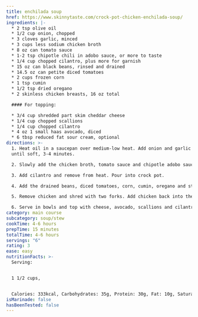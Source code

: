 ```yaml
---
title: enchilada soup
href: https://www.skinnytaste.com/crock-pot-chicken-enchilada-soup/
ingredients: |-
  * 2 tsp olive oil
  * 1/2 cup onion, chopped
  * 3 cloves garlic, minced
  * 3 cups less sodium chicken broth
  * 8 oz can tomato sauce
  * 1-2 tsp chipotle chili in adobo sauce, or more to taste
  * 1/4 cup chopped cilantro, plus more for garnish
  * 15 oz can black beans, rinsed and drained
  * 14.5 oz can petite diced tomatoes
  * 2 cups frozen corn
  * 1 tsp cumin
  * 1/2 tsp dried oregano
  * 2 skinless chicken breasts, 16 oz total

  #### For topping:

  * 3/4 cup shredded part skim cheddar cheese
  * 1/4 cup chopped scallions
  * 1/4 cup chopped cilantro
  * 4 oz 1 small haas avocado, diced
  * 6 tbsp reduced fat sour cream, optional
directions: >-
  1. Heat oil in a saucepan over medium-low heat. Add onion and garlic and sauté
  until soft, 3-4 minutes. 

  2. Slowly add the chicken broth, tomato sauce and chipotle adobo sauce and bring to a boil. 

  3. Add cilantro and remove from heat. Pour into crock pot.

  4. Add the drained beans, diced tomatoes, corn, cumin, oregano and stir. Add the chicken breasts; cover and cook on low heat for 4-6 hours.

  5. Remove chicken and shred with two forks. Add chicken back into the soup, adjust salt and cumin to taste. 

  6. Serve in bowls and top with cheese, avocado, scallions and cilantro. Also great with sour cream or crushed tortilla chips. Enjoy!
category: main course
subcategory: soup/stew
cookTime: 4-6 hours
prepTime: 15 minutes
totalTime: 4-6 hours
servings: "6"
rating: 3
ease: easy
nutritionFacts: >-
  Serving: 


  1 1/2 cups, 


  Calories: 333kcal, Carbohydrates: 35g, Protein: 30g, Fat: 10g, Saturated Fat: 2.5g, Cholesterol: 65.5mg, Sodium: 812.5mg, Fiber: 9.5g, Sugar: 6g
isMarinade: false
hasBeenTested: false
---
```

